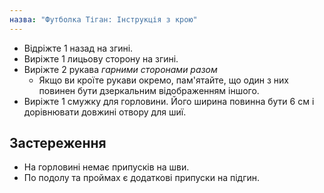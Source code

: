 ```yaml
---
назва: "Футболка Тіган: Інструкція з крою"
---
```


- Відріжте 1 назад на згині.
- Виріжте 1 лицьову сторону на згині.
- Виріжте 2 рукава _гарними сторонами разом_
  - Якщо ви кроїте рукави окремо, пам'ятайте, що один з них повинен бути дзеркальним відображенням іншого.
- Виріжте 1 смужку для горловини. Його ширина повинна бути 6 см і дорівнювати довжині отвору для шиї.

## Застереження

- На горловині немає припусків на шви.
- По подолу та проймах є додаткові припуски на підгин.
